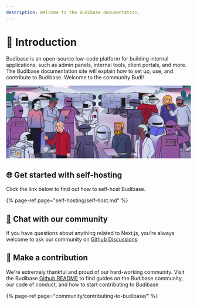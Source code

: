 ```yaml
---
description: Welcome to the Budibase documentation.
---
```


# 👋 Introduction

Budibase is an open-source low-code platform for building internal applications, such as admin panels, internal tools, client portals, and more. The Budibase documentation site will explain how to set up, use, and contribute to Budibase. Welcome to the community Budi!

![](.gitbook/assets/scene_4_web_version_xxjyip.png)

## 🌐 Get started with self-hosting

Click the link below to find out how to self-host Budibase.

{% page-ref page="self-hosting/self-host.md" %}

## [🦸](https://emojikeyboard.org/copy/Superhero_Emoji_%F0%9F%A6%B8?utm_source=extlink) Chat with our community

If you have questions about anything related to Next.js, you're always welcome to ask our community on [Github Discussions](https://github.com/Budibase/budibase/discussions).

## 👐 Make a contribution

We're extremely thankful and proud of our hard-working community. Visit the Budibase [Github README](https://github.com/Budibase/budibase/blob/master/README.md) to find guides on the Budibase community, our code of conduct, and how to start contributing to Budibase

{% page-ref page="community/contributing-to-budibase/" %}

